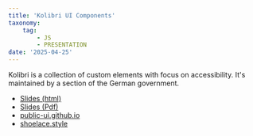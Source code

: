 ```yaml
---
title: 'Kolibri UI Components'
taxonomy:
    tag:
        - JS
        - PRESENTATION
date: '2025-04-25'
---
```


Kolibri is a collection of custom elements with focus on accessibility.
It's maintained by a section of the German government.

- [Slides (html)](./slides/index.html)
- [Slides (Pdf)](./slides.pdf)
- [public-ui.github.io](https://public-ui.github.io/)
- [shoelace.style](https://shoelace.style/)